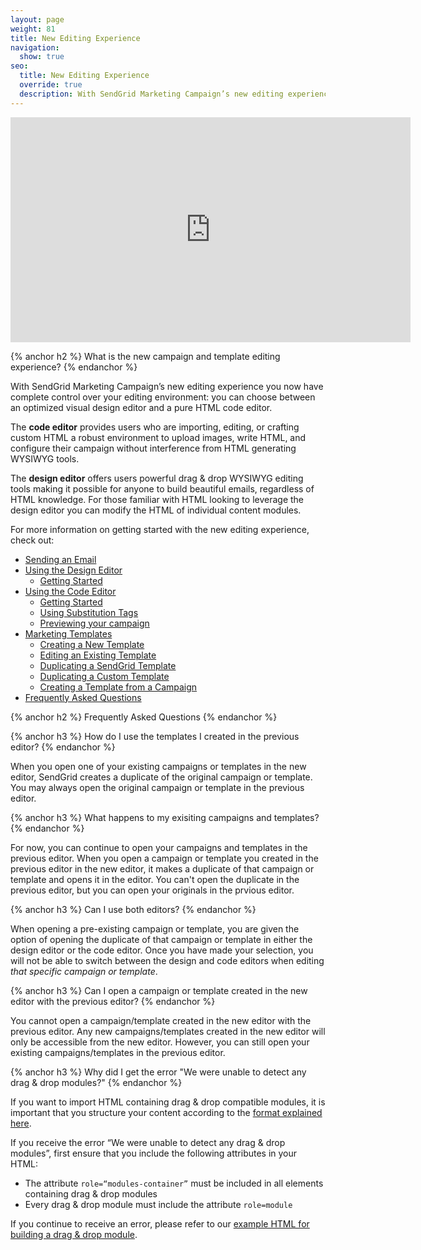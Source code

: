 ```yaml
---
layout: page
weight: 81
title: New Editing Experience
navigation:
  show: true
seo:
  title: New Editing Experience
  override: true
  description: With SendGrid Marketing Campaign’s new editing experience you now have complete control over your editing environment--you can choose between an optimized visual design editor and a pure HTML code editor.
---
```




<iframe src="https://player.vimeo.com/video/225867784" width="640" height="360" frameborder="0" webkitallowfullscreen mozallowfullscreen allowfullscreen></iframe>

{% anchor h2 %}
What is the new campaign and template editing experience?
{% endanchor %}

With SendGrid Marketing Campaign’s new editing experience you now have complete control over your editing environment: you can choose between an optimized visual design editor and a pure HTML code editor.

The **code editor** provides users who are importing, editing, or crafting custom HTML a robust environment to upload images, write HTML, and configure their campaign without interference from HTML generating WYSIWYG tools.

The **design editor** offers users powerful drag & drop WYSIWYG editing tools making it possible for anyone to build beautiful emails, regardless of HTML knowledge. For those familiar with HTML looking to leverage the design editor you can modify the HTML of individual content modules.

For more information on getting started with the new editing experience, check out:

* [Sending an Email]({{root_url}}/User_Guide/Marketing_Campaigns/getting_started.html)
* [Using the Design Editor]({{root_url}}/User_Guide/Marketing_Campaigns/design_editor.html)
    * [Getting Started]({{root_url}}/User_Guide/Marketing_Campaigns/design_editor.html#-Getting-Started-with-the-Design-Editor)
* [Using the Code Editor]({{root_url}}/User_Guide/Marketing_Campaigns/code_editor.html)
    * [Getting Started]({{root_url}}/User_Guide/Marketing_Campaigns/code_editor.html#-Getting-Started-with-the-Code-Editor)
    * [Using Substitution Tags]({{root_url}}/User_Guide/Marketing_Campaigns/code_editor.html#-Using-Substitution-Tags)
    * [Previewing your campaign]({{root_url}}/User_Guide/Marketing_Campaigns/code_editor.html#-Previewing-your-campaign)
* [Marketing Templates]({{root_url}}/User_Guide/Marketing_Campaigns/templates.html)
    * [Creating a New Template]({{root_url}}/User_Guide/Marketing_Campaigns/templates.html#-Creating-a-New-Template)
    * [Editing an Existing Template]({{root_url}}/User_Guide/Marketing_Campaigns/templates.html#-Editing-an-Existing-Template)
    * [Duplicating a SendGrid Template]({{root_url}}/User_Guide/Marketing_Campaigns/templates.html#-Duplicating-a-SendGrid-Template)
    * [Duplicating a Custom Template]({{root_url}}/User_Guide/Marketing_Campaigns/templates.html#-Duplicating-a-Custom-Template)
    * [Creating a Template from a Campaign]({{root_url}}/User_Guide/Marketing_Campaigns/templates.html#-Creating-a-Template-from-a-Campaign)
* [Frequently Asked Questions](#-Frequently-Asked-Questions)

{% anchor h2 %}
Frequently Asked Questions
{% endanchor %}

{% anchor h3 %}
How do I use the templates I created in the previous editor?
{% endanchor %}

When you open one of your existing campaigns or templates in the new editor, SendGrid creates a duplicate of the original campaign or template. You may always open the original campaign or template in the previous editor.

{% anchor h3 %}
What happens to my exisiting campaigns and templates?
{% endanchor %}

For now, you can continue to open your campaigns and templates in the previous editor. When you open a campaign or template you created in the previous editor in the new editor, it makes a duplicate of that campaign or template and opens it in the editor. You can't open the duplicate in the previous editor, but you can open your originals in the prvious editor.

{% anchor h3 %}
Can I use both editors?
{% endanchor %}

When opening a pre-existing campaign or template, you are given the option of opening the duplicate of that campaign or template in either the design editor or the code editor. Once you have made your selection, you will not be able to switch between the design and code editors when editing _that specific campaign or template_.


{% anchor h3 %}
Can I open a campaign or template created in the new editor with the previous editor?
{% endanchor %}

You cannot open a campaign/template created in the new editor with the previous editor. Any new campaigns/templates created in the new editor will only be accessible from the new editor. However, you can still open your existing campaigns/templates in the previous editor.

{% anchor h3 %}
Why did I get the error "We were unable to detect any drag & drop modules?"
{% endanchor %}

If you want to import HTML containing drag & drop compatible modules, it is important that you structure your content according to the [format explained here]({{root_url}}/User_Guide/Marketing_Campaigns/design_editor.html#-Using-Custom-HTML).

If you receive the error “We were unable to detect any drag & drop modules”, first ensure that you include the following attributes in your HTML:

* The attribute `role=“modules-container”` must be included in all elements containing drag & drop modules
* Every drag & drop module must include the attribute `role=module`

If you continue to receive an error, please refer to our [example HTML for building a drag & drop module]({{root_url}}/User_Guide/Marketing_Campaigns/design_editor.html#-Using-Custom-HTML).
